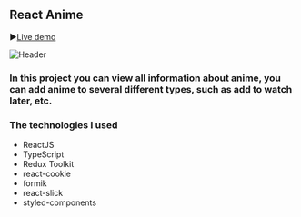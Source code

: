 ## React Anime

▶[Live demo](https://react-anime-xi.vercel.app/)

![Header](https://github.com/ruslankriklivyy/react-anime/blob/main/public/reactAnime.gif)

### In this project you can view all information about anime, you can add anime to several different types, such as add to watch later, etc.

### The technologies I used

- ReactJS
- TypeScript
- Redux Toolkit
- react-cookie
- formik
- react-slick
- styled-components
